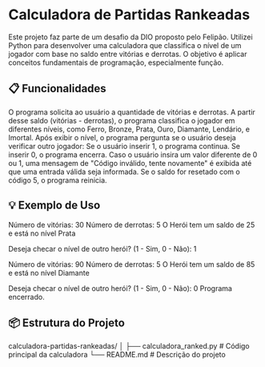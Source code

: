 # Calculadora de Partidas Rankeadas
Este projeto faz parte de um desafio da DIO proposto pelo Felipão. Utilizei Python para desenvolver uma calculadora que classifica o nível de um jogador com base no saldo entre vitórias e derrotas. O objetivo é aplicar conceitos fundamentais de programação, especialmente função.

## 📋 Funcionalidades
O programa solicita ao usuário a quantidade de vitórias e derrotas.
A partir desse saldo (vitórias - derrotas), o programa classifica o jogador em diferentes níveis, como Ferro, Bronze, Prata, Ouro, Diamante, Lendário, e Imortal.
Após exibir o nível, o programa pergunta se o usuário deseja verificar outro jogador:
    Se o usuário inserir 1, o programa continua.
    Se inserir 0, o programa encerra.
    Caso o usuário insira um valor diferente de 0 ou 1, uma mensagem de "Código inválido, tente novamente" é exibida até que uma entrada válida seja informada.
Se o saldo for resetado com o código 5, o programa reinicia.

## 💡 Exemplo de Uso
Número de vitórias: 30
Número de derrotas: 5
O Herói tem um saldo de 25 e está no nível Prata

Deseja checar o nível de outro herói? (1 - Sim, 0 - Não): 1

Número de vitórias: 90
Número de derrotas: 5
O Herói tem um saldo de 85 e está no nível Diamante

Deseja checar o nível de outro herói? (1 - Sim, 0 - Não): 0
Programa encerrado.

## 📦 Estrutura do Projeto
calculadora-partidas-rankeadas/
│
├── calculadora_ranked.py   # Código principal da calculadora
└── README.md               # Descrição do projeto
